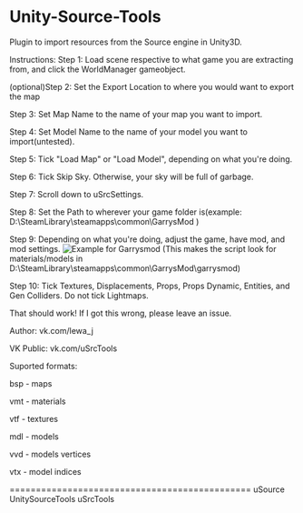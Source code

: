 # Unity-Source-Tools
Plugin to import resources from the Source engine in Unity3D.

Instructions:
Step 1: Load scene respective to what game you are extracting from, and click the WorldManager gameobject.

(optional)Step 2: Set the Export Location to where you would want to export the map

Step 3: Set Map Name to the name of your map you want to import.

Step 4: Set Model Name to the name of your model you want to import(untested).

Step 5: Tick "Load Map" or "Load Model", depending on what you're doing.

Step 6: Tick Skip Sky. Otherwise, your sky will be full of garbage.

Step 7: Scroll down to uSrcSettings.

Step 8: Set the Path to wherever your game folder is(example: D:\SteamLibrary\steamapps\common\GarrysMod )

Step 9: Depending on what you're doing, adjust the game, have mod, and mod settings. ![Example for Garrysmod](https://i.imgur.com/H4dKv2z.png) (This makes the script look for materials/models in D:\SteamLibrary\steamapps\common\GarrysMod\garrysmod)

Step 10: Tick Textures, Displacements, Props, Props Dynamic, Entities, and Gen Colliders. Do not tick Lightmaps.

That should work! If I got this wrong, please leave an issue.


Author: vk.com/lewa_j

VK Public: vk.com/uSrcTools


Suported formats:

bsp - maps

vmt - materials

vtf - textures

mdl - models

vvd - models vertices

vtx - model indices


==============================================
uSource
UnitySourceTools
uSrcTools
